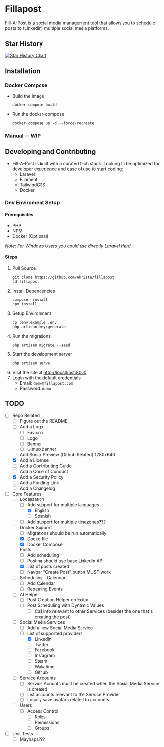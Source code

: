 # Fillapost

Fill-A-Post is a social media management tool that allows you to schedule posts to (Linkedin) multiple social media platforms.

## Star History

<a href="https://star-history.com/#Akrista/fillapost&Timeline">
 <picture>
   <source media="(prefers-color-scheme: dark)" srcset="https://api.star-history.com/svg?repos=Akrista/fillapost&type=Timeline&theme=dark" />
   <source media="(prefers-color-scheme: light)" srcset="https://api.star-history.com/svg?repos=Akrista/fillapost&type=Timeline" />
   <img alt="Star History Chart" src="https://api.star-history.com/svg?repos=Akrista/fillapost&type=Timeline" />
 </picture>
</a>

## Installation

### Docker Compose

-   Build the Image
    ```console
    docker-compose build
    ```
-   Run the docker-compose
    ```console
    docker-compose up -d --force-recreate
    ```

### Manual -- WIP

## Developing and Contributing

-   Fill-A-Post is built with a curated tech stack. Looking to be optimized for developer experience and ease of use to start coding:
    -   Laravel
    -   Filament
    -   TailwindCSS
    -   Docker

### Dev Enviroment Setup

#### Prerequisites

-   PHP
-   NPM
-   Docker (Optional)

_Note: For Windows Users you could use directly [Laravel Herd](https://herd.laravel.com/windows)_

#### Steps

1. Pull Source
    ```console
    git clone https://github.com/Akrista/fillapost
    cd fillapost
    ```
2. Install Dependencies
    ```console
    composer install
    npm install
    ```
3. Setup Environment
    ```console
    cp .env.example .env
    php artisan key:generate
    ```
4. Run the migrations
    ```console
    php artisan migrate --seed
    ```
5. Start the development server
    ```console
    php artisan serve
    ```
6. Visit the site at [http://localhost:8000](http://localhost:8000)
7. Login with the default credentials
    - Email: `demo@fillapost.com`
    - Password: `demo`

## TODO

-   [ ] Repo Related
    -   [ ] Figure out the README
    -   [ ] Add a Logo
        -   [ ] Favicon
        -   [ ] Logo
        -   [ ] Banner
        -   [ ] Github Banner
    -   [ ] Add Social Preview (Github Related) 1280x640
    -   [x] Add a License
    -   [ ] Add a Contributing Guide
    -   [ ] Add a Code of Conduct
    -   [x] Add a Security Policy
    -   [ ] Add a Funding Link
    -   [ ] Add a Changelog
-   [ ] Core Features
    -   [ ] Localisation
        -   [ ] Add support for multiple languages
            -   [x] English
            -   [ ] Spanish
        -   [ ] Add support for multiple timezones???
    -   [ ] Docker Support
        -   [ ] Migrations should be run automatically
        -   [x] Dockerfile
        -   [x] Docker Compose
    -   [ ] Posts
        -   [ ] Add scheduling
        -   [ ] Posting should use base Linkedin API
        -   [x] List of posts created
        -   [ ] Navbar "Create Post" button MUST work
    -   [ ] Scheduling - Calendar
        -   [ ] Add Calendar
        -   [ ] Repeating Events
    -   [ ] AI Helper
        -   [ ] Post Creation Helper on Editor
        -   [ ] Post Scheduling with Dynamic Values
            -   [ ] Call info relevant to other Services (besides the one that's creating the post)
    -   [ ] Social Media Services
        -   [ ] Add a new Social Media Service
        -   [ ] List of supported providers
            -   [x] Linkedin
            -   [ ] Twitter
            -   [ ] Facebook
            -   [ ] Instagram
            -   [ ] Steam
            -   [ ] Wakatime
            -   [ ] Github
    -   [ ] Service Accounts
        -   [ ] Service Acounts must be created when the Social Media Service is created
        -   [ ] List accounts relevant to the Service Provider
        -   [ ] Locally save avatars related to accounts
    -   [ ] Users
        -   [ ] Access Control
            -   [ ] Roles
            -   [ ] Permissions
            -   [ ] Groups
-   [ ] Unit Tests
    -   [ ] Mayhaps???
